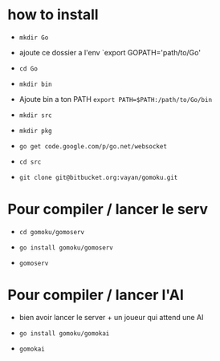 # how to install

* `mkdir Go`

* ajoute ce dossier a l'env `export GOPATH='path/to/Go'

* `cd Go`

* `mkdir bin`

* Ajoute bin a ton PATH `export PATH=$PATH:/path/to/Go/bin`

* `mkdir src`

* `mkdir pkg`

* `go get code.google.com/p/go.net/websocket`

* `cd src`

* `git clone git@bitbucket.org:vayan/gomoku.git`

# Pour compiler / lancer le serv

* `cd gomoku/gomoserv`

* `go install gomoku/gomoserv`

* `gomoserv`

# Pour compiler / lancer l'AI

* bien avoir lancer le server + un joueur qui attend une AI

* `go install gomoku/gomokai`

* `gomokai`